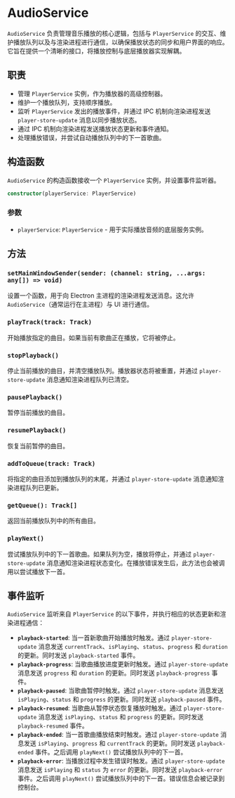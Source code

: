 # AudioService

`AudioService` 负责管理音乐播放的核心逻辑，包括与 `PlayerService` 的交互、维护播放队列以及与渲染进程进行通信，以确保播放状态的同步和用户界面的响应。它旨在提供一个清晰的接口，将播放控制与底层播放器实现解耦。

## 职责

*   管理 `PlayerService` 实例，作为播放器的高级控制器。
*   维护一个播放队列，支持顺序播放。
*   监听 `PlayerService` 发出的播放事件，并通过 IPC 机制向渲染进程发送 `player-store-update` 消息以同步播放状态。
*   通过 IPC 机制向渲染进程发送播放状态更新和事件通知。
*   处理播放错误，并尝试自动播放队列中的下一首歌曲。

## 构造函数

`AudioService` 的构造函数接收一个 `PlayerService` 实例，并设置事件监听器。

```typescript
constructor(playerService: PlayerService)
```

### 参数

*   `playerService`: `PlayerService` - 用于实际播放音频的底层服务实例。

## 方法

### `setMainWindowSender(sender: (channel: string, ...args: any[]) => void)`

设置一个函数，用于向 Electron 主进程的渲染进程发送消息。这允许 `AudioService`（通常运行在主进程）与 UI 进行通信。

### `playTrack(track: Track)`

开始播放指定的曲目。如果当前有歌曲正在播放，它将被停止。

### `stopPlayback()`

停止当前播放的曲目，并清空播放队列。播放器状态将被重置，并通过 `player-store-update` 消息通知渲染进程队列已清空。

### `pausePlayback()`

暂停当前播放的曲目。

### `resumePlayback()`

恢复当前暂停的曲目。

### `addToQueue(track: Track)`

将指定的曲目添加到播放队列的末尾，并通过 `player-store-update` 消息通知渲染进程队列已更新。

### `getQueue(): Track[]`

返回当前播放队列中的所有曲目。

### `playNext()`

尝试播放队列中的下一首歌曲。如果队列为空，播放将停止，并通过 `player-store-update` 消息通知渲染进程状态变化。在播放错误发生后，此方法也会被调用以尝试播放下一首。

## 事件监听

`AudioService` 监听来自 `PlayerService` 的以下事件，并执行相应的状态更新和渲染进程通信：

*   **`playback-started`**: 当一首新歌曲开始播放时触发。通过 `player-store-update` 消息发送 `currentTrack`、`isPlaying`、`status`、`progress` 和 `duration` 的更新。同时发送 `playback-started` 事件。
*   **`playback-progress`**: 当歌曲播放进度更新时触发。通过 `player-store-update` 消息发送 `progress` 和 `duration` 的更新。同时发送 `playback-progress` 事件。
*   **`playback-paused`**: 当歌曲暂停时触发。通过 `player-store-update` 消息发送 `isPlaying`、`status` 和 `progress` 的更新。同时发送 `playback-paused` 事件。
*   **`playback-resumed`**: 当歌曲从暂停状态恢复播放时触发。通过 `player-store-update` 消息发送 `isPlaying`、`status` 和 `progress` 的更新。同时发送 `playback-resumed` 事件。
*   **`playback-ended`**: 当一首歌曲播放结束时触发。通过 `player-store-update` 消息发送 `isPlaying`、`progress` 和 `currentTrack` 的更新。同时发送 `playback-ended` 事件。之后调用 `playNext()` 尝试播放队列中的下一首。
*   **`playback-error`**: 当播放过程中发生错误时触发。通过 `player-store-update` 消息发送 `isPlaying` 和 `status` 为 `error` 的更新。同时发送 `playback-error` 事件。之后调用 `playNext()` 尝试播放队列中的下一首。错误信息会被记录到控制台。
